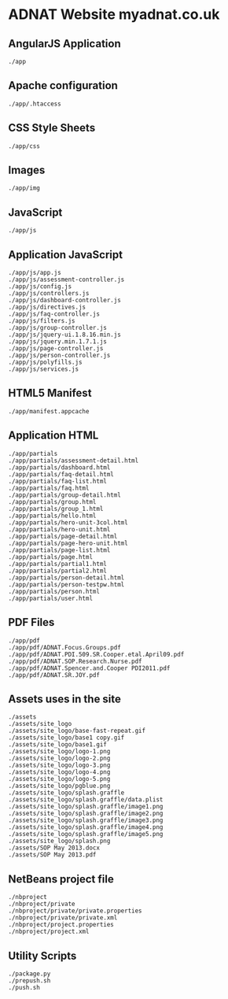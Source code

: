 # ADNAT Website myadnat.co.uk

## AngularJS Application

	./app


## Apache configuration

	./app/.htaccess


## CSS Style Sheets

	./app/css


## Images

	./app/img

## JavaScript

	./app/js


## Application JavaScript
	./app/js/app.js
	./app/js/assessment-controller.js
	./app/js/config.js
	./app/js/controllers.js
	./app/js/dashboard-controller.js
	./app/js/directives.js
	./app/js/faq-controller.js
	./app/js/filters.js
	./app/js/group-controller.js
	./app/js/jquery-ui.1.8.16.min.js
	./app/js/jquery.min.1.7.1.js
	./app/js/page-controller.js
	./app/js/person-controller.js
	./app/js/polyfills.js
	./app/js/services.js

## HTML5 Manifest

	./app/manifest.appcache


## Application HTML

	./app/partials
	./app/partials/assessment-detail.html
	./app/partials/dashboard.html
	./app/partials/faq-detail.html
	./app/partials/faq-list.html
	./app/partials/faq.html
	./app/partials/group-detail.html
	./app/partials/group.html
	./app/partials/group_1.html
	./app/partials/hello.html
	./app/partials/hero-unit-3col.html
	./app/partials/hero-unit.html
	./app/partials/page-detail.html
	./app/partials/page-hero-unit.html
	./app/partials/page-list.html
	./app/partials/page.html
	./app/partials/partial1.html
	./app/partials/partial2.html
	./app/partials/person-detail.html
	./app/partials/person-testpw.html
	./app/partials/person.html
	./app/partials/user.html


## PDF Files

	./app/pdf
	./app/pdf/ADNAT.Focus.Groups.pdf
	./app/pdf/ADNAT.PDI.509.SR.Cooper.etal.April09.pdf
	./app/pdf/ADNAT.SOP.Research.Nurse.pdf
	./app/pdf/ADNAT.Spencer.and.Cooper PDI2011.pdf
	./app/pdf/ADNAT.SR.JOY.pdf

## Assets uses in the site

	./assets
	./assets/site_logo
	./assets/site_logo/base-fast-repeat.gif
	./assets/site_logo/base1 copy.gif
	./assets/site_logo/base1.gif
	./assets/site_logo/logo-1.png
	./assets/site_logo/logo-2.png
	./assets/site_logo/logo-3.png
	./assets/site_logo/logo-4.png
	./assets/site_logo/logo-5.png
	./assets/site_logo/pgblue.png
	./assets/site_logo/splash.graffle
	./assets/site_logo/splash.graffle/data.plist
	./assets/site_logo/splash.graffle/image1.png
	./assets/site_logo/splash.graffle/image2.png
	./assets/site_logo/splash.graffle/image3.png
	./assets/site_logo/splash.graffle/image4.png
	./assets/site_logo/splash.graffle/image5.png
	./assets/site_logo/splash.png
	./assets/SOP May 2013.docx
	./assets/SOP May 2013.pdf



## NetBeans project file

	./nbproject
	./nbproject/private
	./nbproject/private/private.properties
	./nbproject/private/private.xml
	./nbproject/project.properties
	./nbproject/project.xml


## Utility Scripts

	./package.py
	./prepush.sh
	./push.sh


